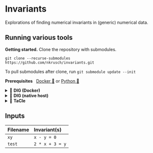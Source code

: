 # Invariants

Explorations of finding numerical invariants in (generic) numerical data.


## Running various tools

**Getting started.**
Clone the repository with submodules.

    git clone --recurse-submodules https://github.com/nkrusch/invariants.git

To pull submodules after clone, run `git submodule update --init`

**Prerequisites** &nbsp;
[Docker 🐳](https://docs.docker.com/engine/install/) or 
[Python 🐍](https://www.python.org/downloads/)


<details>
<summary>🐳 <strong>DIG (Docker)</strong></summary>

Setup

    (cd dig && docker build . -t='dig')
    docker run -v "$(pwd)/inputs:/dig/inputs" -it --rm dig /bin/bash

Experiment

    time ~/miniconda3/bin/python3 -O dig.py -log 3 ../inputs/xy.csv 

</details>
<details><summary>🐍 <strong>DIG (native host)</strong></summary>

Setup   
 
    install sympy z3-solver beartype pycparser

Experiment

    (cd dig/src && time python -O dig.py -noss -nomp -log 3 ../../inputs/xy.csv) 

</details>
<details><summary>🐍 <strong>TaCle</strong></summary>

Setup
 
    (cd tacle && pip install . && pip install numpy==1.23.4)

Experiment

    python taclef.py inputs/xy.csv > temp && time  (cd tacle && python -m tacle ../temp) && rm -rf temp

</details>


## Inputs

| Filename | Invariant(s)    |
|:---------|:----------------|
| `xy`     | `x - y = 0`     |
| `test`   | `2 * x + 3 = y` |
